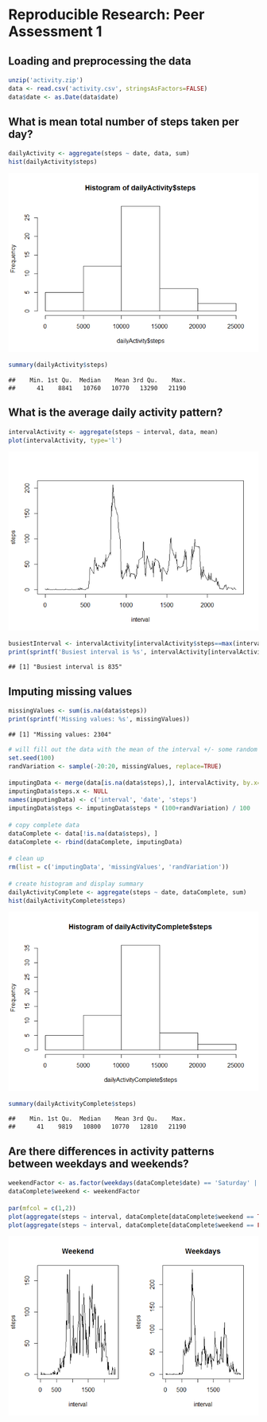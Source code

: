 # Reproducible Research: Peer Assessment 1


## Loading and preprocessing the data


```r
unzip('activity.zip')
data <- read.csv('activity.csv', stringsAsFactors=FALSE)
data$date <- as.Date(data$date)
```

## What is mean total number of steps taken per day?


```r
dailyActivity <- aggregate(steps ~ date, data, sum)
hist(dailyActivity$steps)
```

![](./PA1_template_files/figure-html/unnamed-chunk-2-1.png) 

```r
summary(dailyActivity$steps)
```

```
##    Min. 1st Qu.  Median    Mean 3rd Qu.    Max. 
##      41    8841   10760   10770   13290   21190
```

## What is the average daily activity pattern?


```r
intervalActivity <- aggregate(steps ~ interval, data, mean)
plot(intervalActivity, type='l')
```

![](./PA1_template_files/figure-html/unnamed-chunk-3-1.png) 

```r
busiestInterval <- intervalActivity[intervalActivity$steps==max(intervalActivity$steps), ]$interval
print(sprintf('Busiest interval is %s', intervalActivity[intervalActivity$steps==max(intervalActivity$steps), ]$interval))
```

```
## [1] "Busiest interval is 835"
```


## Imputing missing values


```r
missingValues <- sum(is.na(data$steps))
print(sprintf('Missing values: %s', missingValues))
```

```
## [1] "Missing values: 2304"
```

```r
# will fill out the data with the mean of the interval +/- some random percentage
set.seed(100)
randVariation <- sample(-20:20, missingValues, replace=TRUE)

imputingData <- merge(data[is.na(data$steps),], intervalActivity, by.x='interval', by.y='interval')
imputingData$steps.x <- NULL
names(imputingData) <- c('interval', 'date', 'steps')
imputingData$steps <- imputingData$steps * (100+randVariation) / 100

# copy complete data
dataComplete <- data[!is.na(data$steps), ]
dataComplete <- rbind(dataComplete, imputingData)

# clean up
rm(list = c('imputingData', 'missingValues', 'randVariation'))

# create histogram and display summary
dailyActivityComplete <- aggregate(steps ~ date, dataComplete, sum)
hist(dailyActivityComplete$steps)
```

![](./PA1_template_files/figure-html/unnamed-chunk-4-1.png) 

```r
summary(dailyActivityComplete$steps)
```

```
##    Min. 1st Qu.  Median    Mean 3rd Qu.    Max. 
##      41    9819   10800   10770   12810   21190
```

## Are there differences in activity patterns between weekdays and weekends?


```r
weekendFactor <- as.factor(weekdays(dataComplete$date) == 'Saturday' | weekdays(dataComplete$date) == 'Sunday')
dataComplete$weekend <- weekendFactor

par(mfcol = c(1,2))
plot(aggregate(steps ~ interval, dataComplete[dataComplete$weekend == TRUE, ], mean), type='l', main='Weekend')
plot(aggregate(steps ~ interval, dataComplete[dataComplete$weekend == FALSE, ], mean), type='l', main='Weekdays')
```

![](./PA1_template_files/figure-html/unnamed-chunk-5-1.png) 
